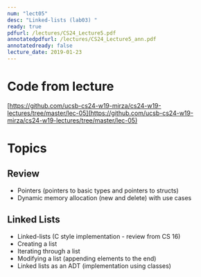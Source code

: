 ```yaml
---
num: "lect05"
desc: "Linked-lists (lab03) "
ready: true
pdfurl: /lectures/CS24_Lecture5.pdf
annotatedpdfurl: /lectures/CS24_Lecture5_ann.pdf
annotatedready: false
lecture_date: 2019-01-23
---
```


# Code from lecture
[https://github.com/ucsb-cs24-w19-mirza/cs24-w19-lectures/tree/master/lec-05](https://github.com/ucsb-cs24-w19-mirza/cs24-w19-lectures/tree/master/lec-05)

# Topics

## Review
* Pointers (pointers to basic types and pointers to structs)
* Dynamic memory allocation (new and delete) with use cases

## Linked Lists
* Linked-lists (C style implementation - review from CS 16)
* Creating a list
* Iterating through a list
* Modifying a list (appending elements to the end)
* Linked lists as an ADT (implementation using classes)
